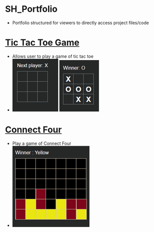 # SH_Portfolio
* Portfolio structured for viewers to directly access project files/code

# [Tic Tac Toe Game](https://sionehavili2.github.io/react-tictactoe/)
* Allows user to play a game of tic tac toe
* ![picture](/tictactoe1.png) ![piture 2](/tictactoe2.png)

# [Connect Four](https://sionehavili2.github.io/connectFour/)
* Play a game of Connect Four
* ![picture3](/connectFour.png)

